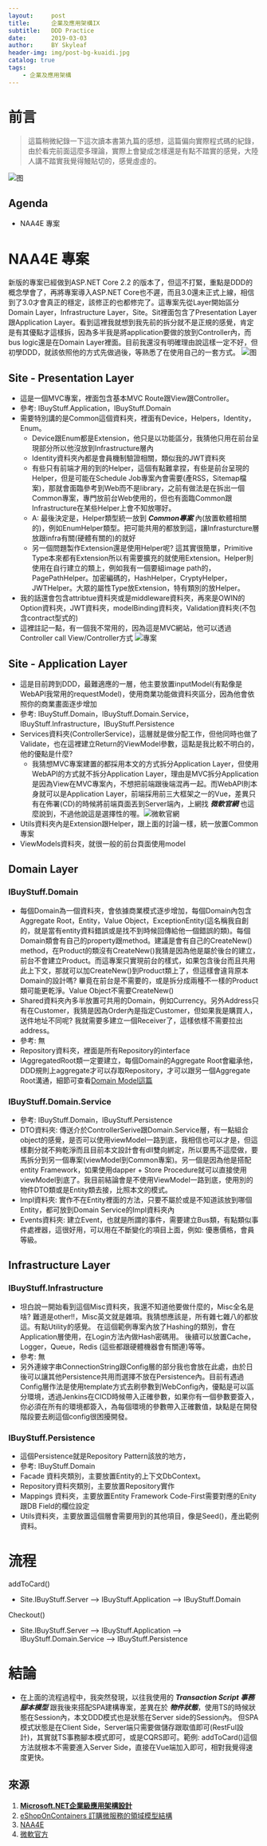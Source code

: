 ```yaml
---
layout:     post
title:      企業及應用架構IX
subtitle:   DDD Practice
date:       2019-03-03
author:     BY Skyleaf
header-img: img/post-bg-kuaidi.jpg
catalog: true
tags:
    - 企業及應用架構
---
```

# 前言

> 這篇稍微紀錄一下這次讀本書第九篇的感想，這篇偏向實際程式碼的紀錄，由於看完前面這麼多理論，實際上會變成怎樣還是有點不踏實的感覺，大陸人講不踏實我覺得鰻貼切的，感覺虛虛的。

![图](https://images.unsplash.com/photo-1542376855-bc7e1d174ee1?ixlib=rb-1.2.1&ixid=eyJhcHBfaWQiOjEyMDd9&auto=format&fit=crop&w=500&q=80)

## Agenda

- NAA4E 專案


# NAA4E 專案

新版的專案已經做到ASP.NET Core 2.2 的版本了，但這不打緊，重點是DDD的概念學會了，再將專案導入ASP.NET Core也不遲，而且3.0還未正式上線，相信到了3.0才會真正的穩定，該修正的也都修完了。這專案先從Layer開始區分Domain Layer，Infrastructure Layer，Site。Sit裡面包含了Presentation Layer跟Application Layer。看到這裡我就想到我先前的拆分就不是正規的感覺，肯定是有其優點才這樣拆，因為多半我是將application要做的放到Controller內，而bus logic還是在Domain Layer裡面。目前我還沒有明確理由說這樣一定不好，但初學DDD，就該依照他的方式先做過後，等熟悉了在使用自己的一套方式。
![图](https://i.imgur.com/IieZmTF.png)

## Site - Presentation Layer
 
- 這是一個MVC專案，裡面包含基本MVC Route跟View跟Controller。
- 參考: IBuyStuff.Application，IBuyStuff.Domain
- 需要特別講的是Common這個資料夾，裡面有Device，Helpers，Identity，Enum。
  - Device跟Enum都是Extension，他只是以功能區分，我猜他只用在前台呈現部分所以他沒放到Infrastructure層內
  - Identity資料夾內都是會員機制驗證相關，類似我的JWT資料夾
  - 有些只有前端才用的到的Helper，這個有點難拿捏，有些是前台呈現的Helper，但是可能在Schedule Job專案內會需要(產RSS，Sitemap檔案)，那就會面臨參考到Web而不是library，之前有做法是在拆出一個Common專案，專門放前台Web使用的，但也有面臨Common跟Infrastructure在某些Helper上會不知放哪好。
  - A: 最後決定是，Helper類型統一放到 ***Common專案*** 內(放置軟體相關的)，例如EnumHelper類型。把可能共用的都放到這，讓Infrasturcture層放跟infra有關(硬體有關的)的就好
  - 另一個問題製作Extension還是使用Helper呢? 這其實很簡單，Primitive Type本來都有Extension所以有需要擴充的就使用Extension。Helper則使用在自行建立的類上，例如我有一個要組image path的，PagePathHelper。加密編碼的，HashHelper，CryptyHelper，JWTHelper。大眾的屬性Type放Extension，特有類別的放Helper。
- 我的話還會包含attribtue資料夾或是middleware資料夾，再來是OWIN的Option資料夾，JWT資料夾，modelBinding資料夾，Validation資料夾(不包含contract型式的)
- 這裡註記一點，有一個我不常用的，因為這是MVC網站，他可以透過Controller call View/Controller方式
![專案](https://i.imgur.com/s7Neqld.png)


## Site - Application Layer

- 這是目前跨到DDD，最難適應的一層，他主要放置inputModel(有點像是WebAPI我常用的requestModel)，使用商業功能做資料夾區分，因為他會依照你的商業畫面逐步增加
- 參考: IBuyStuff.Domain，IBuyStuff.Domain.Service，IBuyStuff.Infrastructure，IBuyStuff.Persistence
- Services資料夾(ControllerService)，這層就是做分配工作，但他同時也做了Validate，也在這裡建立Return的ViewModel參數，這點是我比較不明白的，他的優點是什麼? 
  - 我猜想MVC專案建置的都採用本文的方式拆分Application Layer，但使用WebAPI的方式就不拆分Application Layer，理由是MVC拆分Application是因為View在MVC專案內，不想把前端跟後端混再一起。而WebAPI則本身就可以是Application Layer，前端採用前三大框架之一的Vue，差異只有在佈署(CD)的時候將前端頁面丟到Server端內，上網找 ***微軟官網*** 也這麼說到，不過他說這是選擇性的喔。![微軟官網](https://i.imgur.com/AK7DOx5.png)
- Utils資料夾內是Extension跟Helper，跟上面的討論一樣，統一放置Common專案
- ViewModels資料夾，就很一般的前台頁面使用model

## Domain Layer

### IBuyStuff.Domain

- 每個Domain為一個資料夾，會依據商業模式逐步增加，每個Domain內包含Aggregate Root，Entity，Value Object，ExceptionEntity(這名稱我自創的，就是當有entity資料錯誤或是找不到時候回傳給他一個錯誤的類)。每個Domain類會有自己的property跟method。建議是會有自己的CreateNew() method，在Product的類沒有CreateNew()我猜是因為他是屬於後台的建立，前台不會建立Product。而這專案只實現前台的樣式，如果包含後台而且共用此上下文，那就可以加CreateNew()到Product類上了，但這樣會違背原本Domain的設計嗎? 畢竟在前台是不需要的，或是拆分成兩種不一樣的Product類可能更乾淨。Value Object不需要CreateNew()
- Shared資料夾內多半放置可共用的Domain，例如Currency。另外Address只有在Customer，我猜是因為Order內是指定Customer，但如果我是購買人，送件地址不同呢? 我就需要多建立一個Receiver了，這樣依樣不需要拉出address。
- 參考: 無
- Repository資料夾，裡面是所有Repository的interface
- IAggregatedRoot類一定要建立，每個Domain的Aggregate Root會繼承他，DDD規則上aggregate才可以存取Repository，才可以跟另一個Aggregate Root溝通，細節可查看[Domain Model這篇](/2019/02/16/DomainModel/)


### IBuyStuff.Domain.Service

- 參考: IBuyStuff.Domain，IBuyStuff.Persistence
- DTO資料夾: 傳送介於ControllerSerive跟Domain.Service層，有一點組合object的感覺，是否可以使用viewModel一路到底，我相信也可以才是，但這樣劃分就不夠乾淨而且目前本文設計會有dll雙向綁定，所以要馬不這麼做，要馬拆分到另一個專案(viewModel到Common專案)。另一個是因為他是搭配entity Framework，如果使用dapper + Store Procedure就可以直接使用viewModel到底了。我目前結論會是不使用ViewModel一路到底，使用別的物件DTO類或是Entity類去接，比照本文的模式。
- Impl資料夾: 實作不在Entity裡面的方法，只要不屬於或是不知道該放到哪個Entity，都可放到Domain Service的Impl資料夾內
- Events資料夾: 建立Event，也就是所謂的事件，需要建立Bus類，有點類似事件處裡器，這很好用，可以用在不斷變化的項目上面，例如: 優惠價格，會員等級。

## Infrastructure Layer

### IBuyStuff.Infrastructure

- 坦白說一開始看到這個Misc資料夾，我還不知道他要做什麼的，Misc全名是啥? 難道是other!!，Misc英文就是雜項。我猜想應該是，所有雜七雜八的都放這。有點Utility的感覺。
在這個範例專案內放了Hashing的類別，會在Application層使用，在Login方法內做Hash密碼用。 後續可以放置Cache，Logger，Queue，Redis (這些都跟硬體機器會有關連)等等。
- 參考: 無
- 另外連線字串ConnectionString跟Config層的部分我也會放在此處，由於日後可以讓其他Persistence共用而選擇不放在Persistence內。目前有遇過Config層作法是使用template方式去刷參數到WebConfig內，優點是可以區分環境，透過Jenkins在CICD時候帶入正確參數，如果你有一個參數要簽入，你必須在所有的環境都簽入，為每個環境的參數帶入正確數值，缺點是在開發階段要去刷這個config很困擾開發。

### IBuyStuff.Persistence

- 這個Persistence就是Repository Pattern該放的地方，
- 參考: IBuyStuff.Domain
- Facade 資料夾類別，主要放置Entity的上下文DbContext。
- Repository資料夾類別，主要放置Repository實作
- Mappings 資料夾，主要放置Entity Framework Code-First需要對應的Enity跟DB Field的欄位設定
- Utils資料夾，主要放置這個層會需要用到的其他項目，像是Seed()，產出範例資料。


# 流程

addToCard()
  - Site.IBuyStuff.Server --> IBuyStuff.Application --> IBuyStuff.Domain

Checkout()
  - Site.IBuyStuff.Server --> IBuyStuff.Application --> IBuyStuff.Domain.Service --> IBuyStuff.Persistence

# 結論

- 在上面的流程過程中，我突然發現，以往我使用的 ***Transaction Script 事務腳本模型*** 跟我後來搭配SPA建構專案，差異在於 ***物件狀態***，使用TS的時候狀態在Session內，本文DDD模式也是狀態在Server side的Session內。 但SPA模式狀態是在Client Side，Server端只需要做儲存跟取值即可(RestFul設計)，其實就TS事務腳本模式即可，或是CQRS即可。範例: addToCard()這個方法就根本不需要進入Server Side，直接在Vue端加入即可，相對我覺得速度更快。



## 來源

1. [**Microsoft.NET企業級應用架構設計**](https://www.books.com.tw/products/CN11327631)
2. [eShopOnContainers 訂購微服務的領域模型結構](https://docs.microsoft.com/zh-tw/dotnet/standard/microservices-architecture/microservice-ddd-cqrs-patterns/net-core-microservice-domain-model)
3. [NAA4E](https://archive.codeplex.com/?p=naa4e)
4. [微軟官方](https://docs.microsoft.com/zh-tw/dotnet/standard/microservices-architecture/microservice-ddd-cqrs-patterns/microservice-application-layer-implementation-web-api)




